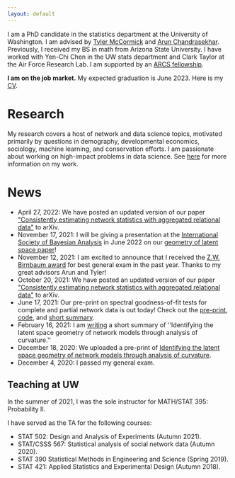 ```yaml
---
layout: default
---
```


I am a PhD candidate in the statistics department at the University of Washington. I am advised by [Tyler McCormick](https://thmccormick.github.io/) and [Arun Chandrasekhar](https://web.stanford.edu/~arungc/). Previously, I received my BS in math from Arizona State University. I have worked with Yen-Chi Chen in the UW stats department and Clark Taylor at the Air Force Research Lab. I am supported by an [ARCS fellowship](https://www.arcsfoundation.org/national-homepage). 

**I am on the job market.** My expected graduation is June 2023. Here is my [CV](https://slubold.github.io/LuboldCV_V2.pdf).


# Research
My research covers a host of network and data science topics, motivated primarily by questions in demography, developmental economics, sociology, machine learning, and conservation efforts. I am passionate about working on high-impact problems in data science. See [here](./research-publications.html) for more information on my work. 

# News 
- April 27, 2022: We have posted an updated version of our paper ["Consistently estimating network statistics with aggregated relational data"](https://slubold.github.io/ARD_Consistent_Estimation/) to arXiv. 
- November 17, 2021: I will be giving a presentation at the [International Society of Bayesian Analysis](https://isbawebmaster.github.io/ISBA2022/) in June 2022 on our [geometry of latent space paper](https://arxiv.org/abs/2012.10559)!
- November 12, 2021: I am excited to announce that I received the [Z.W. Birnbaum award](https://stat.uw.edu/news-resources/articles/2020-2021-zw-birnbaum-award-and-dorothy-m-gilford-teaching-award) for best general exam in the past year. Thanks to my great advisors Arun and Tyler!
- October 20, 2021: We have posted an updated version of our paper ["Consistently estimating network statistics with aggregated relational data"](https://slubold.github.io/ARD_Consistent_Estimation/) to arXiv. 
- June 17, 2021: Our pre-print on spectral goodness-of-fit tests for complete and partial network data is out today! Check out the [pre-print](https://arxiv.org/abs/2106.09702), [code](https://github.com/slubold/LS_Geometry), and [short summary](GOF_Summary.md). 
- February 16, 2021: I am [writing](LS_Geometry_Summary.md) a short summary of ''Identifying the latent space geometry of network models through analysis of curvature.'' 
- December 18, 2020: We uploaded a pre-print of [Identifying the latent space geometry of network models through analysis of curvature](https://arxiv.org/abs/2012.10559). 
- December 4, 2020: I passed my general exam. 


## Teaching at UW

In the summer of 2021, I was the sole instructor for MATH/STAT 395: Probability II. 

I have served as the TA for the following courses:
- STAT 502: Design and Analysis of Experiments (Autumn 2021).
- STAT/CSSS 567: Statistical analysis of social network data (Autumn 2020). 
- STAT 390 Statistical Methods in Engineering and Science (Spring 2019).
- STAT 421: Applied Statistics and Experimental Design (Autumn 2018). 


